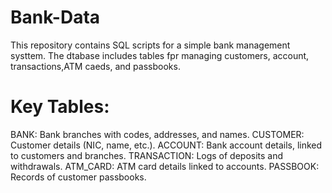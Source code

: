 # Bank-Data
This repository contains SQL scripts for a simple bank management systtem.
The dtabase includes tables fpr managing customers, account, transactions,ATM caeds, and passbooks.

# Key Tables:
BANK: Bank branches with codes, addresses, and names. CUSTOMER: Customer details (NIC, name, etc.).
ACCOUNT: Bank account details, linked to customers and branches.
TRANSACTION: Logs of deposits and withdrawals. 
ATM_CARD: ATM card details linked to accounts. 
PASSBOOK: Records of customer passbooks.
